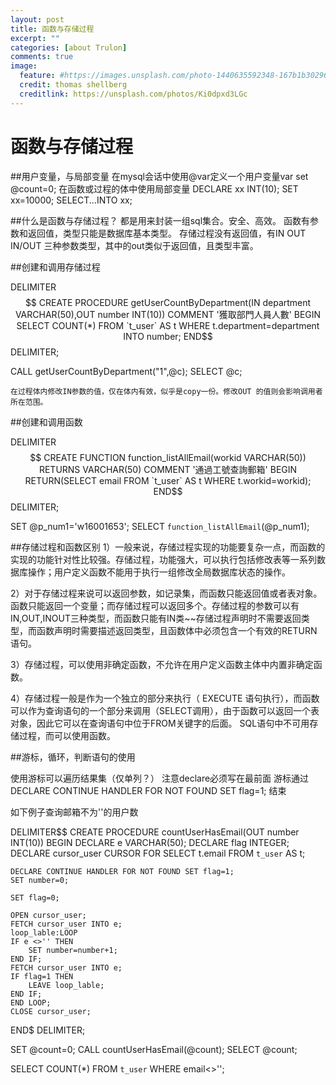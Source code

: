 ```yaml
---
layout: post
title: 函数与存储过程
excerpt: ""
categories: [about Trulon]
comments: true
image:
  feature: #https://images.unsplash.com/photo-1440635592348-167b1b30296f?crop=entropy&dpr=2&fit=crop&fm=jpg&h=475&ixjsv=2.1.0&ixlib=rb-0.3.5&q=50&w=1250
  credit: thomas shellberg
  creditlink: https://unsplash.com/photos/Ki0dpxd3LGc
---
```




# 函数与存储过程

##用户变量，与局部变量
	在mysql会话中使用@var定义一个用户变量var
		set @count=0;
	在函数或过程的体中使用局部变量 
		DECLARE xx INT(10);
		SET xx=10000;
		SELECT...INTO xx;

##什么是函数与存储过程？
	都是用来封装一组sql集合。安全、高效。
	函数有参数和返回值，类型只能是数据库基本类型。
	存储过程没有返回值，有IN OUT IN/OUT 三种参数类型，其中的out类似于返回值，且类型丰富。

##创建和调用存储过程

DELIMITER $$
CREATE PROCEDURE getUserCountByDepartment(IN department VARCHAR(50),OUT number INT(10))
COMMENT '獲取部門人員人數'
BEGIN 
	SELECT COUNT(*) FROM `t_user` AS t WHERE t.department=department INTO number;
END$$
DELIMITER;

CALL getUserCountByDepartment("1",@c);
SELECT @c;

	在过程体内修改IN参数的值，仅在体内有效，似乎是copy一份。修改OUT 的值则会影响调用者所在范围。
##创建和调用函数

DELIMITER $$
CREATE FUNCTION function_listAllEmail(workid VARCHAR(50)) 
	RETURNS VARCHAR(50)
COMMENT '通過工號查詢郵箱'
BEGIN
 RETURN(SELECT email FROM `t_user` AS t WHERE t.workid=workid);
END$$
DELIMITER;

SET @p_num1='w16001653'; 
SELECT `function_listAllEmail`(@p_num1);

##存储过程和函数区别
1）一般来说，存储过程实现的功能要复杂一点，而函数的实现的功能针对性比较强。存储过程，功能强大，可以执行包括修改表等一系列数据库操作；用户定义函数不能用于执行一组修改全局数据库状态的操作。

2）对于存储过程来说可以返回参数，如记录集，而函数只能返回值或者表对象。函数只能返回一个变量；而存储过程可以返回多个。存储过程的参数可以有IN,OUT,INOUT三种类型，而函数只能有IN类~~存储过程声明时不需要返回类型，而函数声明时需要描述返回类型，且函数体中必须包含一个有效的RETURN语句。

3）存储过程，可以使用非确定函数，不允许在用户定义函数主体中内置非确定函数。

4）存储过程一般是作为一个独立的部分来执行（ EXECUTE 语句执行），而函数可以作为查询语句的一个部分来调用（SELECT调用），由于函数可以返回一个表对象，因此它可以在查询语句中位于FROM关键字的后面。 SQL语句中不可用存储过程，而可以使用函数。

##游标，循环，判断语句的使用

使用游标可以遍历结果集（仅单列？）
注意declare必须写在最前面
游标通过DECLARE CONTINUE HANDLER FOR NOT FOUND SET flag=1; 结束

如下例子查询邮箱不为''的用户数

DELIMITER$$
CREATE PROCEDURE countUserHasEmail(OUT number INT(10))
BEGIN
	DECLARE e VARCHAR(50);
	DECLARE flag INTEGER;
	DECLARE cursor_user CURSOR FOR SELECT t.email FROM `t_user` AS t;
	
	DECLARE CONTINUE HANDLER FOR NOT FOUND SET flag=1;
	SET number=0;

	SET flag=0;

	OPEN cursor_user;
	FETCH cursor_user INTO e;
	loop_lable:LOOP
	IF e <>'' THEN
		SET number=number+1;
	END IF;
	FETCH cursor_user INTO e;
	IF flag=1 THEN
		LEAVE loop_lable;
	END IF;
	END LOOP;
	CLOSE cursor_user;
END$
DELIMITER;

SET @count=0;
CALL countUserHasEmail(@count);
SELECT @count;

SELECT COUNT(*) FROM `t_user` WHERE email<>'';
